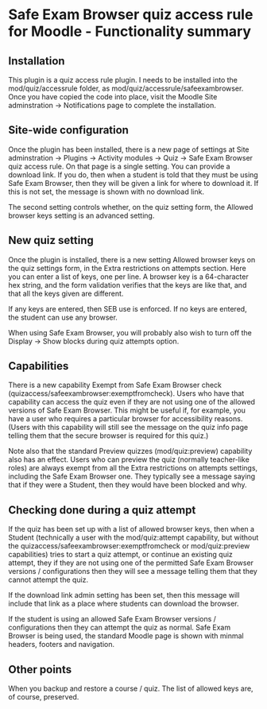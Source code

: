 Safe Exam Browser quiz access rule for Moodle - Functionality summary
=====================================================================

Installation
------------

This plugin is a quiz access rule plugin. I needs to be installed into the
mod/quiz/accessrule folder, as mod/quiz/accessrule/safeexambrowser. Once you
have copied the code into place, visit the Moodle Site adminstration -> Notifications
page to complete the installation.


Site-wide configuration
-----------------------

Once the plugin has been installed, there is a new page of settings at
Site adminstration -> Plugins -> Activity modules -> Quiz -> Safe Exam Browser quiz access rule.
On that page is a single setting. You can provide a download link. If you do,
then when a student is told that they must be using Safe Exam Browser, then they
will be given a link for where to download it. If this is not set, the message
is shown with no download link.

The second setting controls whether, on the quiz setting form, the Allowed
browser keys setting is an advanced setting.


New quiz setting
----------------

Once the plugin is installed, there is a new setting Allowed browser keys on
the quiz settings form, in the Extra restrictions on attempts section. Here you
can enter a list of keys, one per line. A browser key is a 64-character hex
string, and the form validation verifies that the keys are like that, and that
all the keys given are different.

If any keys are entered, then SEB use is enforced. If no keys are entered, the
student can use any browser.

When using Safe Exam Browser, you will probably also wish to turn off the
Display -> Show blocks during quiz attempts option.


Capabilities
------------

There is a new capability Exempt from Safe Exam Browser check
(quizaccess/safeexambrowser:exemptfromcheck). Users who have that capability
can access the quiz even if they are not using one of the allowed versions of
Safe Exam Browser. This might be useful if, for example, you have a user who
requires a particular browser for accessibility reasons. (Users with this
capability will still see the message on the quiz info page telling them that
the secure browser is required for this quiz.)

Note also that the standard Preview quizzes (mod/quiz:preview) capability also
has an effect. Users who can preview the quiz (normally teacher-like roles) are
always exempt from all the Extra restrictions on attempts settings, including
the Safe Exam Browser one. They typically see a message saying that if they
were a Student, then they would have been blocked and why.


Checking done during a quiz attempt
-----------------------------------

If the quiz has been set up with a list of allowed browser keys, then when a
Student (technically a user with the mod/quiz:attempt capability, but without
the quizaccess/safeexambrowser:exemptfromcheck or mod/quiz:preview capabilities)
tries to start a quiz attempt, or continue an existing quiz attempt, they if
they are not using one of the permitted Safe Exam Browser versions / configurations
then they will see a message telling them that they cannot attempt the quiz.

If the download link admin setting has been set, then this message will include
that link as a place where students can download the browser.

If the student is using an allowed Safe Exam Browser versions / configurations
then they can attempt the quiz as normal. Safe Exam Browser is being used,
the standard Moodle page is shown with minmal headers, footers and navigation.


Other points
------------

When you backup and restore a course / quiz. The list of allowed keys are, of
course, preserved.
